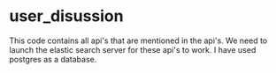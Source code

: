 # user_disussion
This code contains all api's that are mentioned in the api's. We need to launch the elastic search server for these api's to work. I have used postgres as a database. 
